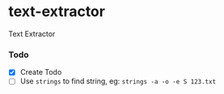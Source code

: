 # text-extractor
Text Extractor

### Todo

- [x] Create Todo
- [ ] Use `strings` to find string, eg: `strings -a -o -e S 123.txt`
